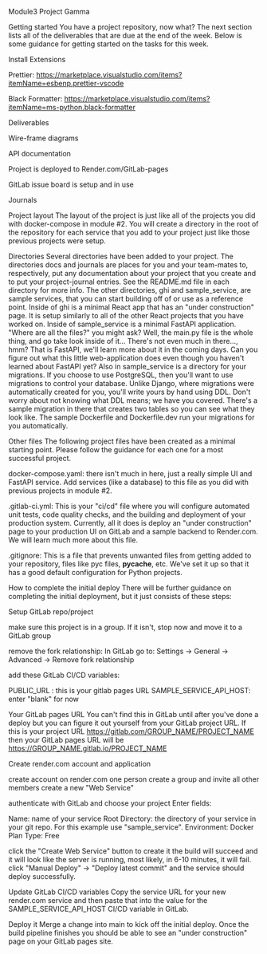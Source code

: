 Module3 Project Gamma

Getting started
You have a project repository, now what? The next section
lists all of the deliverables that are due at the end of the
week. Below is some guidance for getting started on the
tasks for this week.

Install Extensions

Prettier: https://marketplace.visualstudio.com/items?itemName=esbenp.prettier-vscode

Black Formatter: https://marketplace.visualstudio.com/items?itemName=ms-python.black-formatter



Deliverables


 Wire-frame diagrams

 API documentation

 Project is deployed to Render.com/GitLab-pages

 GitLab issue board is setup and in use

 Journals


Project layout
The layout of the project is just like all of the projects
you did with docker-compose in module #2. You will create
a directory in the root of the repository for each service
that you add to your project just like those previous
projects were setup.

Directories
Several directories have been added to your project. The
directories docs and journals are places for you and
your team-mates to, respectively, put any documentation
about your project that you create and to put your
project-journal entries. See the README.md file in each
directory for more info.
The other directories, ghi and sample_service, are
sample services, that you can start building off of or use
as a reference point.
Inside of ghi is a minimal React app that has an "under
construction" page. It is setup similarly to all of the
other React projects that you have worked on.
Inside of sample_service is a minimal FastAPI application.
"Where are all the files?" you might ask? Well, the
main.py file is the whole thing, and go take look inside
of it... There's not even much in there..., hmm? That is
FastAPI, we'll learn more about it in the coming days. Can
you figure out what this little web-application does even
though you haven't learned about FastAPI yet?
Also in sample_service is a directory for your migrations.
If you choose to use PostgreSQL, then you'll want to use
migrations to control your database. Unlike Django, where
migrations were automatically created for you, you'll write
yours by hand using DDL. Don't worry about not knowing what
DDL means; we have you covered. There's a sample migration
in there that creates two tables so you can see what they
look like.
The sample Dockerfile and Dockerfile.dev run your migrations
for you automatically.

Other files
The following project files have been created as a minimal
starting point. Please follow the guidance for each one for
a most successful project.


docker-compose.yaml: there isn't much in here, just a
really simple UI and FastAPI service. Add services
(like a database) to this file as you did with previous
projects in module #2.

.gitlab-ci.yml: This is your "ci/cd" file where you will
configure automated unit tests, code quality checks, and
the building and deployment of your production system.
Currently, all it does is deploy an "under construction"
page to your production UI on GitLab and a sample backend
to Render.com. We will learn much more about this file.

.gitignore: This is a file that prevents unwanted files
from getting added to your repository, files like
pyc files, __pycache__, etc. We've set it up so that
it has a good default configuration for Python projects.


How to complete the initial deploy
There will be further guidance on completing the initial
deployment, but it just consists of these steps:

Setup GitLab repo/project


make sure this project is in a group. If it isn't, stop
now and move it to a GitLab group


remove the fork relationship: In GitLab go to:
Settings -> General -> Advanced -> Remove fork relationship


add these GitLab CI/CD variables:

PUBLIC_URL : this is your gitlab pages URL
SAMPLE_SERVICE_API_HOST: enter "blank" for now




Your GitLab pages URL
You can't find this in GitLab until after you've done a deploy
but you can figure it out yourself from your GitLab project URL.
If this is your project URL
https://gitlab.com/GROUP_NAME/PROJECT_NAME
then your GitLab pages URL will be
https://GROUP_NAME.gitlab.io/PROJECT_NAME

Create render.com account and application

create account on render.com
one person create a group and invite all other members
create a new "Web Service"

authenticate with GitLab and choose your project
Enter fields:

Name: name of your service
Root Directory: the directory of your service in your git repo.
For this example use "sample_service".
Environment: Docker
Plan Type: Free


click the "Create Web Service" button to create it
the build will succeed and it will look like the server is running,
most likely, in 6-10 minutes, it will fail.
click "Manual Deploy" -> "Deploy latest commit" and the service
should deploy successfully.




Update GitLab CI/CD variables
Copy the service URL for your new render.com service and then paste
that into the value for the SAMPLE_SERVICE_API_HOST CI/CD variable
in GitLab.

Deploy it
Merge a change into main to kick off the initial deploy. Once the build pipeline
finishes you should be able to see an "under construction" page on your GitLab
pages site.
